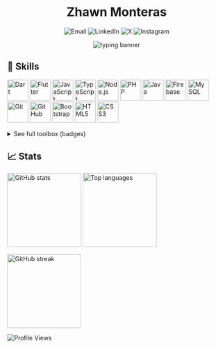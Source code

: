 
<div align="center">
  <h1>Zhawn Monteras</h1>
<p align="center">
  <a href="mailto:zhawnmonteras@gmail.com" style="text-decoration:none;">
    <img src="https://img.shields.io/badge/Email-D14836?style=for-the-badge&logo=gmail&logoColor=white" alt="Email" />
  </a>
  <a href="https://www.linkedin.com/in/zhawnmonteras/" style="text-decoration:none;">
    <img src="https://img.shields.io/badge/LinkedIn-0077B5?style=for-the-badge&logo=linkedin&logoColor=white" alt="LinkedIn" />
  </a>
  <a href="https://x.com/sleepysleepss" style="text-decoration:none;">
    <img src="https://img.shields.io/badge/X-000000?style=for-the-badge&logo=x&logoColor=white" alt="X" />
  </a>
  <a href="https://instagram.com/zooonnnn_" style="text-decoration:none;">
    <img src="https://img.shields.io/badge/Instagram-E4405F?style=for-the-badge&logo=instagram&logoColor=white" alt="Instagram" />
  </a>
</p>
  <img src="https://readme-typing-svg.herokuapp.com?font=Fira+Code&pause=1200&color=2196F3&center=true&vCenter=true&width=520&lines=Full+Stack+Developer;Mobile+App+Developer;I+ship+clean%2C+useful+software" alt="typing banner" />
</div>

## 🧰 Skills

<p>
  <img alt="Dart" src="https://cdn.jsdelivr.net/gh/devicons/devicon/icons/dart/dart-original.svg" height="48" />
  <img alt="Flutter" src="https://cdn.jsdelivr.net/gh/devicons/devicon/icons/flutter/flutter-original.svg" height="48" />
  <img alt="JavaScript" src="https://cdn.jsdelivr.net/gh/devicons/devicon/icons/javascript/javascript-original.svg" height="48" />
  <img alt="TypeScript" src="https://cdn.jsdelivr.net/gh/devicons/devicon/icons/typescript/typescript-original.svg" height="48" />
  <img alt="Node.js" src="https://cdn.jsdelivr.net/gh/devicons/devicon/icons/nodejs/nodejs-original.svg" height="48" />
  <img alt="PHP" src="https://cdn.jsdelivr.net/gh/devicons/devicon/icons/php/php-original.svg" height="48" />
  <img alt="Java" src="https://cdn.jsdelivr.net/gh/devicons/devicon/icons/java/java-original.svg" height="48" />
  <img alt="Firebase" src="https://cdn.jsdelivr.net/gh/devicons/devicon/icons/firebase/firebase-plain.svg" height="48" />
  <img alt="MySQL" src="https://cdn.jsdelivr.net/gh/devicons/devicon/icons/mysql/mysql-original.svg" height="48" />
  <img alt="Git" src="https://cdn.jsdelivr.net/gh/devicons/devicon/icons/git/git-original.svg" height="48" />
  <img alt="GitHub" src="https://cdn.jsdelivr.net/gh/devicons/devicon/icons/github/github-original.svg" height="48" />
  <img alt="Bootstrap" src="https://cdn.jsdelivr.net/gh/devicons/devicon/icons/bootstrap/bootstrap-original.svg" height="48" />
  <img alt="HTML5" src="https://cdn.jsdelivr.net/gh/devicons/devicon/icons/html5/html5-original.svg" height="48" />
  <img alt="CSS3" src="https://cdn.jsdelivr.net/gh/devicons/devicon/icons/css3/css3-original.svg" height="48" />  
</p>

<details>
  <summary>See full toolbox (badges)</summary>

  
  ![C](https://img.shields.io/badge/c-%2300599C.svg?style=flat-square&logo=c&logoColor=white)
  ![C++](https://img.shields.io/badge/c++-%2300599C.svg?style=flat-square&logo=c%2B%2B&logoColor=white)
  ![Dart](https://img.shields.io/badge/dart-%230175C2.svg?style=flat-square&logo=dart&logoColor=white)
  ![Flutter](https://img.shields.io/badge/Flutter-%2302569B.svg?style=flat-square&logo=Flutter&logoColor=white)
  ![JavaScript](https://img.shields.io/badge/javascript-%23323330.svg?style=flat-square&logo=javascript&logoColor=%23F7DF1E)
  ![TypeScript](https://img.shields.io/badge/typescript-%23007ACC.svg?style=flat-square&logo=typescript&logoColor=white)
  ![NodeJS](https://img.shields.io/badge/node.js-6DA55F?style=flat-square&logo=node.js&logoColor=white)
  ![PHP](https://img.shields.io/badge/php-%23777BB4.svg?style=flat-square&logo=php&logoColor=white)
  ![Java](https://img.shields.io/badge/java-%23ED8B00.svg?style=flat-square&logo=openjdk&logoColor=white)
  ![HTML5](https://img.shields.io/badge/html5-%23E34F26.svg?style=flat-square&logo=html5&logoColor=white)
  ![CSS3](https://img.shields.io/badge/css3-%231572B6.svg?style=flat-square&logo=css3&logoColor=white)
  ![Bootstrap](https://img.shields.io/badge/bootstrap-%238511FA.svg?style=flat-square&logo=bootstrap&logoColor=white)
  ![Firebase](https://img.shields.io/badge/firebase-a08021?style=flat-square&logo=firebase&logoColor=ffcd34)
  ![MySQL](https://img.shields.io/badge/mysql-4479A1.svg?style=flat-square&logo=mysql&logoColor=white)
  ![Git](https://img.shields.io/badge/git-%23F05033.svg?style=flat-square&logo=git&logoColor=white)
  ![GitHub](https://img.shields.io/badge/github-%23121011.svg?style=flat-square&logo=github&logoColor=white)
  ![Notion](https://img.shields.io/badge/Notion-%23000000.svg?style=flat-square&logo=notion&logoColor=white)
  ![NPM](https://img.shields.io/badge/NPM-%23CB3837.svg?style=flat-square&logo=npm&logoColor=white)
  ![PowerShell](https://img.shields.io/badge/PowerShell-%235391FE.svg?style=flat-square&logo=powershell&logoColor=white)

</details>

## 📈 Stats
<p>
  <img height="170" src="https://github-readme-stats.vercel.app/api?username=seraphh&show_icons=true&theme=tokyonight&hide_border=true&count_private=true" alt="GitHub stats" />
  <img height="170" src="https://github-readme-stats.vercel.app/api/top-langs/?username=seraphh&layout=compact&langs_count=8&theme=tokyonight&hide_border=true" alt="Top languages" />
</p>
<p>
  <img height="170" src="https://streak-stats.demolab.com?user=seraphh&theme=tokyonight&hide_border=true" alt="GitHub streak" />
</p>

<p><img src="https://komarev.com/ghpvc/?username=seraphh&color=blueviolet&style=flat-square&label=Profile+Views" alt="Profile Views" /></p>
